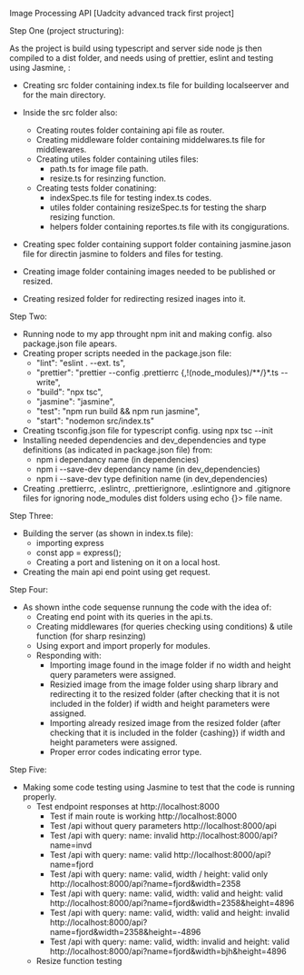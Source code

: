 Image Processing API [Uadcity advanced track first project]

Step One (project structuring):

As the project is build using typescript and server side node js then compiled to a dist folder, and needs using of prettier, eslint and testing using Jasmine, :

- Creating src folder containing index.ts file for building localseerver and for the main directory.
- Inside the src folder also:
    - Creating routes folder containing api file as router.
    - Creating middleware folder containing middelwares.ts file for middlewares.
    - Creating utiles folder containing utiles files:
        - path.ts for image file path.
        - resize.ts for resinzing function.
    - Creating tests folder conatining:
        - indexSpec.ts file for testing index.ts codes.
        - utiles folder containing resizeSpec.ts for testing the sharp resizing function.
        - helpers folder containing reportes.ts file with its congigurations.

- Creating spec folder containing support folder containing jasmine.jason file for directin jasmine to folders and files for testing.

- Creating image folder containing images needed to be published or resized.

- Creating resized folder for redirecting resized inages into it.


Step Two:

- Running node to my app throught npm init and making config. also package.json file apears.
- Creating proper scripts needed in the package.json file:
    - "lint": "eslint . --ext. ts",
    - "prettier": "prettier --config .prettierrc {,!(node_modules)/**/}*.ts --write",
    - "build": "npx tsc",
    - "jasmine": "jasmine",
    - "test": "npm run build && npm run jasmine",
    - "start": "nodemon src/index.ts"
- Creating tsconfig.json file for typescript config. using npx tsc --init 
- Installing needed dependencies and dev_dependencies and type definitions (as indicated in package.json file) from:
    - npm i dependancy name (in dependencies)
    - npm i --save-dev dependancy name (in dev_dependencies)
    - npm i --save-dev type definition name (in dev_dependencies)
- Creating .prettierrc, .eslintrc, .prettierignore, .eslintignore and .gitignore files for ignoring node_modules dist folders using echo {}> file name.


Step Three:
 - Building the server (as shown in index.ts file):
    - importing express
    - const app = express();
    - Creating a port and listening on it on a local host.
 - Creating the main api end point using get request. 


Step Four:

- As shown inthe code sequense runnung the code with the idea of:
    - Creating end point with its queries in the api.ts.
    - Creating middlewares (for queries checking using conditions) & utile function (for sharp resinzing)
    - Using export and import properly for modules.
    - Responding with:
        - Importing image found in the image folder if no width and height query parameters were assigned.
        - Resizied image from the image folder using sharp library and redirecting it to the resized folder (after checking that it is not included in the folder) if width and height parameters were assigned.
        - Importing already resized image from the resized folder (after checking that it is included in the folder {cashing}) if width and height parameters were assigned.
        - Proper error codes indicating error type.


Step Five:

- Making some code testing using Jasmine to test that the code is running properly.
    - Test endpoint responses at http://localhost:8000
        - Test if main route is working
            http://localhost:8000
        - Test /api without query parameters
            http://localhost:8000/api
        - Test /api with query: name: invalid
            http://localhost:8000/api?name=invd
        - Test /api with query: name: valid
            http://localhost:8000/api?name=fjord
        - Test /api with query: name: valid, width / height: valid only
            http://localhost:8000/api?name=fjord&width=2358
        - Test /api with query: name: valid, width: valid and height: valid
            http://localhost:8000/api?name=fjord&width=2358&height=4896
        - Test /api with query: name: valid, width: valid and height: invalid
            http://localhost:8000/api?name=fjord&width=2358&height=-4896
        - Test /api with query: name: valid, width: invalid and height: valid
            http://localhost:8000/api?name=fjord&width=bjh&height=4896
    - Resize function testing